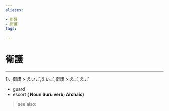 ```yaml
---
aliases:
    
- 衛護
- 衛護
tags:
    
---
```


# 衛護
---
1).
,衛護 > えいご,えいご,衛護 > えご,えご

- guard
- escort
**( Noun Suru verb; Archaic)**
> see also: 
            